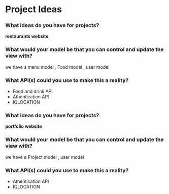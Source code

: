 #  Project Ideas 



###  What ideas do you have for projects? 
**restaurants website** 

### What would your model be that you can control and update the view with? 
 we have a menu  model , Food model , user model
   
### What API(s) could you use to make this a reality? 
+ Food and drink API
+ Athentication API 
+ IQLOCATION



###  What ideas do you have for projects? 
**portfolio website** 

### What would your model be that you can control and update the view with? 
 we have a Project model  , user model
   
### What API(s) could you use to make this a reality? 
+ Athentication API 
+ IQLOCATION


